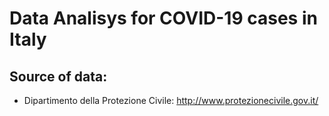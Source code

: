 # Data Analisys for COVID-19 cases in Italy

## Source of data:
- Dipartimento della Protezione Civile: http://www.protezionecivile.gov.it/
